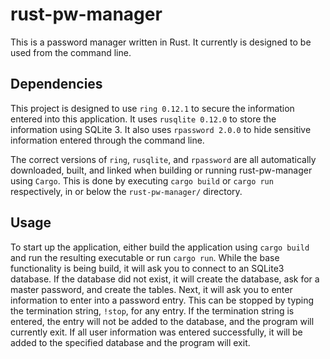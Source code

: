 # rust-pw-manager
This is a password manager written in Rust.
It currently is designed to be used from the command line.
## Dependencies
This project is designed to use `ring 0.12.1` to secure the information entered into this application. 
It uses `rusqlite 0.12.0` to store the information using SQLite 3. 
It also uses `rpassword 2.0.0` to hide sensitive information entered through the command line.

The correct versions of `ring`, `rusqlite`, and `rpassword` are all automatically downloaded, built, and linked when building or running rust-pw-manager using  `Cargo`. 
This is done by executing `cargo build` or `cargo run` respectively, in or below the `rust-pw-manager/` directory.

## Usage
To start up the application, either build the application using `cargo build` and run the resulting executable or run `cargo run`. 
While the base functionality is being build, it will ask you to connect to an SQLite3 database. If the database did not exist, it will create the database, ask for a master password, and create the tables. Next, it will ask you to enter information to enter into a password entry. 
This can be stopped by typing the termination string, `!stop`, for any entry. If the termination string is entered, the entry will not be added to the database, and the program will currently exit. 
If all user information was entered successfully, it will be added to the specified database and the program will exit.
